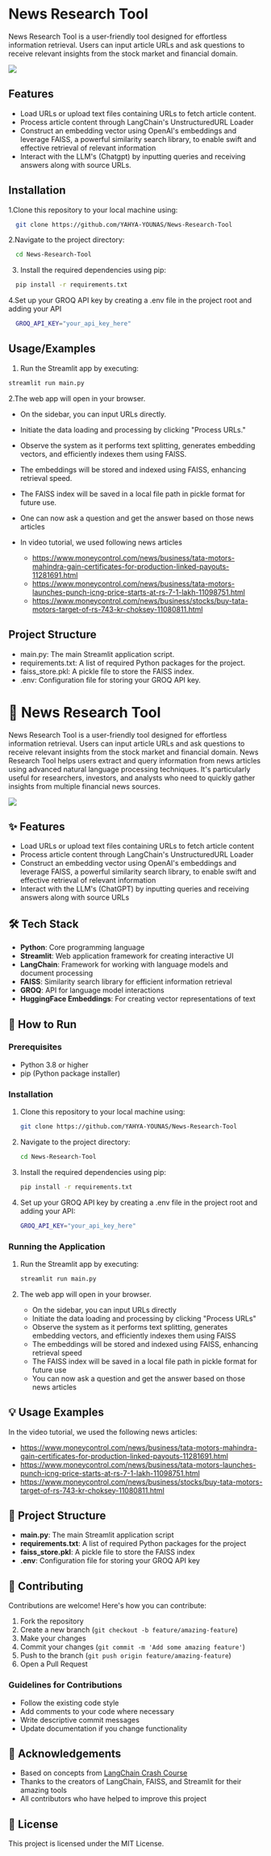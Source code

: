 # News Research Tool 

News Research Tool is a user-friendly tool designed for effortless information retrieval. Users can input article URLs and ask questions to receive relevant insights from the stock market and financial domain.

![](bot.jpg)

## Features

- Load URLs or upload text files containing URLs to fetch article content.
- Process article content through LangChain's UnstructuredURL Loader
- Construct an embedding vector using OpenAI's embeddings and leverage FAISS, a powerful similarity search library, to enable swift and effective retrieval of relevant information
- Interact with the LLM's (Chatgpt) by inputting queries and receiving answers along with source URLs.


## Installation

1.Clone this repository to your local machine using:

```bash
  git clone https://github.com/YAHYA-YOUNAS/News-Research-Tool
```
2.Navigate to the project directory:

```bash
  cd News-Research-Tool
```
3. Install the required dependencies using pip:

```bash
  pip install -r requirements.txt
```
4.Set up your GROQ API key by creating a .env file in the project root and adding your API

```bash
  GROQ_API_KEY="your_api_key_here"
```
## Usage/Examples

1. Run the Streamlit app by executing:
```bash
streamlit run main.py

```

2.The web app will open in your browser.

- On the sidebar, you can input URLs directly.

- Initiate the data loading and processing by clicking "Process URLs."

- Observe the system as it performs text splitting, generates embedding vectors, and efficiently indexes them using FAISS.

- The embeddings will be stored and indexed using FAISS, enhancing retrieval speed.

- The FAISS index will be saved in a local file path in pickle format for future use.
- One can now ask a question and get the answer based on those news articles
- In video tutorial, we used following news articles
  - https://www.moneycontrol.com/news/business/tata-motors-mahindra-gain-certificates-for-production-linked-payouts-11281691.html
  - https://www.moneycontrol.com/news/business/tata-motors-launches-punch-icng-price-starts-at-rs-7-1-lakh-11098751.html
  - https://www.moneycontrol.com/news/business/stocks/buy-tata-motors-target-of-rs-743-kr-choksey-11080811.html

## Project Structure

- main.py: The main Streamlit application script.
- requirements.txt: A list of required Python packages for the project.
- faiss_store.pkl: A pickle file to store the FAISS index.
- .env: Configuration file for storing your GROQ API key.


# 📰 News Research Tool

News Research Tool is a user-friendly tool designed for effortless information retrieval. Users can input article URLs and ask questions to receive relevant insights from the stock market and financial domain. News Research Tool helps users extract and query information from news articles using advanced natural language processing techniques. It's particularly useful for researchers, investors, and analysts who need to quickly gather insights from multiple financial news sources.

![](bot.jpg)

## ✨ Features

- Load URLs or upload text files containing URLs to fetch article content
- Process article content through LangChain's UnstructuredURL Loader
- Construct an embedding vector using OpenAI's embeddings and leverage FAISS, a powerful similarity search library, to enable swift and effective retrieval of relevant information
- Interact with the LLM's (ChatGPT) by inputting queries and receiving answers along with source URLs

## 🛠️ Tech Stack

- **Python**: Core programming language
- **Streamlit**: Web application framework for creating interactive UI
- **LangChain**: Framework for working with language models and document processing
- **FAISS**: Similarity search library for efficient information retrieval
- **GROQ**: API for language model interactions
- **HuggingFace Embeddings**: For creating vector representations of text

## 🚀 How to Run

### Prerequisites

- Python 3.8 or higher
- pip (Python package installer)

### Installation

1. Clone this repository to your local machine using:
   ```bash
   git clone https://github.com/YAHYA-YOUNAS/News-Research-Tool
   ```

2. Navigate to the project directory:
   ```bash
   cd News-Research-Tool
   ```

3. Install the required dependencies using pip:
   ```bash
   pip install -r requirements.txt
   ```

4. Set up your GROQ API key by creating a .env file in the project root and adding your API:
   ```bash
   GROQ_API_KEY="your_api_key_here"
   ```

### Running the Application

1. Run the Streamlit app by executing:
   ```bash
   streamlit run main.py
   ```

2. The web app will open in your browser.
   - On the sidebar, you can input URLs directly
   - Initiate the data loading and processing by clicking "Process URLs"
   - Observe the system as it performs text splitting, generates embedding vectors, and efficiently indexes them using FAISS
   - The embeddings will be stored and indexed using FAISS, enhancing retrieval speed
   - The FAISS index will be saved in a local file path in pickle format for future use
   - You can now ask a question and get the answer based on those news articles

## 💡 Usage Examples

In the video tutorial, we used the following news articles:
- https://www.moneycontrol.com/news/business/tata-motors-mahindra-gain-certificates-for-production-linked-payouts-11281691.html
- https://www.moneycontrol.com/news/business/tata-motors-launches-punch-icng-price-starts-at-rs-7-1-lakh-11098751.html
- https://www.moneycontrol.com/news/business/stocks/buy-tata-motors-target-of-rs-743-kr-choksey-11080811.html

## 📁 Project Structure

- **main.py**: The main Streamlit application script
- **requirements.txt**: A list of required Python packages for the project
- **faiss_store.pkl**: A pickle file to store the FAISS index
- **.env**: Configuration file for storing your GROQ API key

## 👥 Contributing

Contributions are welcome! Here's how you can contribute:

1. Fork the repository
2. Create a new branch (`git checkout -b feature/amazing-feature`)
3. Make your changes
4. Commit your changes (`git commit -m 'Add some amazing feature'`)
5. Push to the branch (`git push origin feature/amazing-feature`)
6. Open a Pull Request

### Guidelines for Contributions

- Follow the existing code style
- Add comments to your code where necessary
- Write descriptive commit messages
- Update documentation if you change functionality

## 🙏 Acknowledgements
- Based on concepts from [LangChain Crash Course](https://github.com/codebasics/langchain/tree/main/2_news_research_tool_project)
- Thanks to the creators of LangChain, FAISS, and Streamlit for their amazing tools
- All contributors who have helped to improve this project

## 📄 License

This project is licensed under the MIT License.